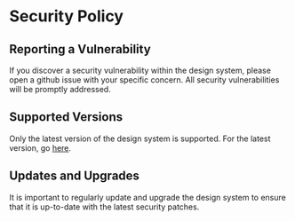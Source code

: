 # Security Policy

## Reporting a Vulnerability

If you discover a security vulnerability within the design system, please open a github issue with your specific concern. All security vulnerabilities will be promptly addressed.

## Supported Versions

Only the latest version of the design system is supported.
For the latest version, go [here](https://github.com/powerhome/playbook/blob/master/playbook/lib/playbook/version.rb#L5).

## Updates and Upgrades

It is important to regularly update and upgrade the design system to ensure that it is up-to-date with the latest security patches.
